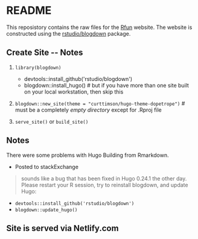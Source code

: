 # README

This reposistory contains the raw files for the [Rfun](https://github.com/data-and-visualization/Rfun) website.   The website is constructed using the [rstudio/blogdown](https://github.com/rstudio/blogdown) package.   

## Create Site -- Notes
1. `library(blogdown)`

    - devtools::install_github('rstudio/blogdown')
    - blogdown::install_hugo()  # but if you have more than one site built on your local workstation, then skip this
    
2. `blogdown::new_site(theme = "curttimson/hugo-theme-dopetrope")`  # must be a completely *empty directory* except for .Rproj file

3. `serve_site()`  or `build_site()`

## Notes

There were some problems with Hugo Building from Rmarkdown.  

- Posted to stackExchange

> sounds like a bug that has been fixed in Hugo 0.24.1 the other day. Please restart your R session, try to reinstall blogdown, and update Hugo:

- `devtools::install_github('rstudio/blogdown')`
- `blogdown::update_hugo()`

## Site is served via Netlify.com

